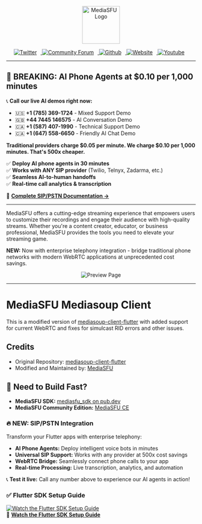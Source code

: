 <p align="center">
  <img src="https://www.mediasfu.com/logo192.png" width="100" alt="MediaSFU Logo">
</p>

<p align="center">
  <a href="https://twitter.com/media_sfu">
    <img src="https://img.icons8.com/color/48/000000/twitter--v1.png" alt="Twitter" style="margin-right: 10px;">
  </a>
  <a href="https://www.mediasfu.com/forums">
    <img src="https://img.icons8.com/color/48/000000/communication--v1.png" alt="Community Forum" style="margin-right: 10px;">
  </a>
  <a href="https://github.com/MediaSFU">
    <img src="https://img.icons8.com/fluent/48/000000/github.png" alt="Github" style="margin-right: 10px;">
  </a>
  <a href="https://www.mediasfu.com/">
    <img src="https://img.icons8.com/color/48/000000/domain--v1.png" alt="Website" style="margin-right: 10px;">
  </a>
  <a href="https://www.youtube.com/channel/UCELghZRPKMgjih5qrmXLtqw">
    <img src="https://img.icons8.com/color/48/000000/youtube--v1.png" alt="Youtube" style="margin-right: 10px;">
  </a>
</p>

---

## 🚨 **BREAKING: AI Phone Agents at $0.10 per 1,000 minutes**

📞 **Call our live AI demos right now:**
- 🇺🇸 **+1 (785) 369-1724** - Mixed Support Demo  
- 🇬🇧 **+44 7445 146575** - AI Conversation Demo  
- 🇨🇦 **+1 (587) 407-1990** - Technical Support Demo  
- 🇨🇦 **+1 (647) 558-6650** - Friendly AI Chat Demo  

**Traditional providers charge $0.05 per minute. We charge $0.10 per 1,000 minutes. That's 500x cheaper.**

✅ **Deploy AI phone agents in 30 minutes**  
✅ **Works with ANY SIP provider** (Twilio, Telnyx, Zadarma, etc.)  
✅ **Seamless AI-to-human handoffs**  
✅ **Real-time call analytics & transcription**  

📖 **[Complete SIP/PSTN Documentation →](https://mediasfu.com/telephony)**

---

MediaSFU offers a cutting-edge streaming experience that empowers users to customize their recordings and engage their audience with high-quality streams. Whether you're a content creator, educator, or business professional, MediaSFU provides the tools you need to elevate your streaming game.

**NEW:** Now with enterprise telephony integration - bridge traditional phone networks with modern WebRTC applications at unprecedented cost savings.

<div style="text-align: center;">

<img src="https://mediasfu.com/images/header_1.jpg" alt="Preview Page" title="Preview Page" style="max-height: 600px;">

</div>

---

# MediaSFU Mediasoup Client

This is a modified version of [mediasoup-client-flutter](https://github.com/Blancduman/mediasoup-client-flutter) with added support for current WebRTC and fixes for simulcast RID errors and other issues.

## Credits
- Original Repository: [mediasoup-client-flutter](https://github.com/Blancduman/mediasoup-client-flutter)
- Modified and Maintained by: [MediaSFU](https://www.mediasfu.com/)

## 🚀 Need to Build Fast?
- **MediaSFU SDK:** [mediasfu_sdk on pub.dev](https://pub.dev/packages/mediasfu_sdk)  
- **MediaSFU Community Edition:** [MediaSFU CE](https://github.com/MediaSFU/MediaSFUOpen)  

### 🔥 **NEW: SIP/PSTN Integration**
Transform your Flutter apps with enterprise telephony:
- **AI Phone Agents:** Deploy intelligent voice bots in minutes
- **Universal SIP Support:** Works with any provider at 500x cost savings  
- **WebRTC Bridge:** Seamlessly connect phone calls to your app
- **Real-time Processing:** Live transcription, analytics, and automation

📞 **Test it live:** Call any number above to experience our AI agents in action!

### ✅ Flutter SDK Setup Guide
[![Watch the Flutter SDK Setup Guide](http://i.ytimg.com/vi/IzwVEMBQ3p0/hqdefault.jpg)](https://www.youtube.com/watch?v=IzwVEMBQ3p0)  
🎥 [**Watch the Flutter SDK Setup Guide**](https://youtu.be/IzwVEMBQ3p0)

